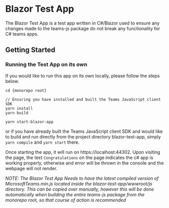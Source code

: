 # Blazor Test App

The Blazor Test App is a test app written in C#/Blazor used to ensure any changes made to the teams-js package do not break any functionality for C# teams apps.

## Getting Started

### Running the Test App on its own

If you would like to run this app on its own locally, please follow the steps below.

```
cd {monorepo root}

// Ensuring you have installed and built the Teams JavaScript client SDK
yarn install
yarn build

yarn start-blazor-app
```

or if you have already built the Teams JavaScript client SDK and would like to build and run directly from the project directory blazor-test-app, simply `yarn compile` and `yarn start` there.

Once starting the app, it will run on https://localhost:44302. Upon visiting the page, the text `Congratulations` on the page indicates the c# app is working properly, otherwise and error will be thrown in the console and the webpage will not render.

_NOTE: The Blazor Test App Needs to have the latest compiled version of MicrosoftTeams.min.js located inside the blazor-test-app/wwwroot/js directory. This can be copied over manually, however this will be done automatically when building the entire teams-js package from the monorepo root, so that course of action is recommended_
